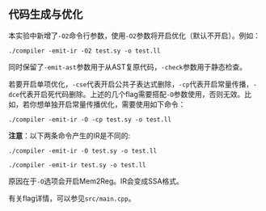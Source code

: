 ## 代码生成与优化

本实验中新增了`-O2`命令行参数，使用`-O2`参数将开启优化（默认不开启）。例如：
```shell
./compiler -emit-ir -O2 test.sy -o test.ll
```
同时保留了`-emit-ast`参数用于从AST复原代码，`-check`参数用于静态检查。

若要开启单项优化，`-cse`代表开启公共子表达式删除，`-cp`代表开启常量传播，`-dce`代表开启死代码删除。上述的几个flag需要搭配`-O`参数使用，否则无效。比如，若你想单独开启常量传播优化，需要使用如下命令：
```shell
./compiler -emit-ir -O -cp test.sy -o test.ll
```

**注意**：以下两条命令产生的IR是不同的:
```shell
./compiler -emit-ir -O test.sy -o test.ll
```

```shell
./compiler -emit-ir test.sy -o test.ll
```
原因在于`-O`选项会开启Mem2Reg。IR会变成SSA格式。

有关flag详情，可以参见`src/main.cpp`。
